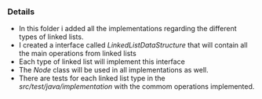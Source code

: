 ### Details

* In this folder i added all the implementations regarding the different types of linked lists.
* I created a interface called _LinkedListDataStructure_ that will contain all the main operations
  from linked lists
* Each type of linked list will implement this interface
* The _Node_ class will be used in all implementations as well.
* There are tests for each linked list type in the _src/test/java/implementation_ with the commom
  operations
  implemented.